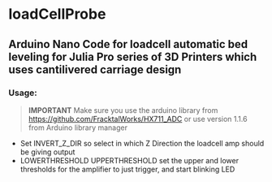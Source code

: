# loadCellProbe

## Arduino Nano Code for loadcell automatic bed leveling for Julia Pro series of 3D Printers which uses cantilivered carriage design

### Usage:
> **IMPORTANT** Make sure you use the arduino library from https://github.com/FracktalWorks/HX711_ADC or use version 1.1.6 from Arduino library manager
* Set INVERT_Z_DIR so select in which Z Direction the loadcell amp should be giving output
* LOWERTHRESHOLD UPPERTHRESHOLD set the upper and lower thresholds for the amplifier to just trigger, and start blinking LED